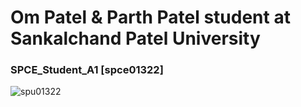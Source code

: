 # Om Patel & Parth Patel student at Sankalchand Patel University
<h3 align="left">SPCE_Student_A1 [spce01322]</h3>  

![spu01322](https://user-images.githubusercontent.com/98050834/156131325-31b35458-238f-4f05-bd63-34fbe459d253.png)
